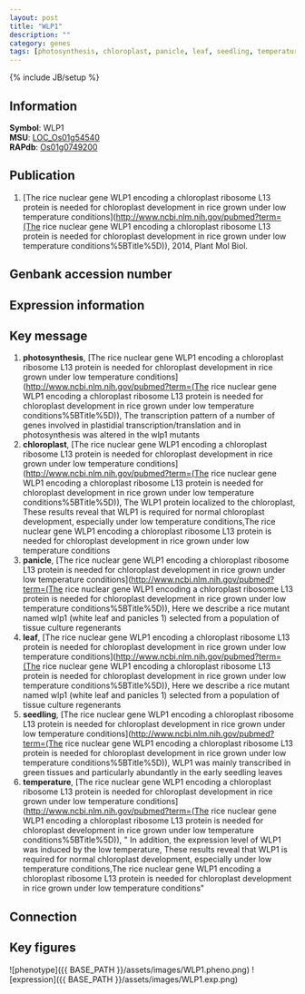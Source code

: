 ```yaml
---
layout: post
title: "WLP1"
description: ""
category: genes
tags: [photosynthesis, chloroplast, panicle, leaf, seedling, temperature, Gene]
---
```

{% include JB/setup %}

## Information
__Symbol__: WLP1  
__MSU__: [LOC_Os01g54540](http://rice.plantbiology.msu.edu/cgi-bin/ORF_infopage.cgi?orf=LOC_Os01g54540)  
__RAPdb__: [Os01g0749200](http://rapdb.dna.affrc.go.jp/viewer/gbrowse_details/irgsp1?name=Os01g0749200)  

## Publication
1. [The rice nuclear gene WLP1 encoding a chloroplast ribosome L13 protein is needed for chloroplast development in rice grown under low temperature conditions](http://www.ncbi.nlm.nih.gov/pubmed?term=(The rice nuclear gene WLP1 encoding a chloroplast ribosome L13 protein is needed for chloroplast development in rice grown under low temperature conditions%5BTitle%5D)), 2014, Plant Mol Biol.

## Genbank accession number

## Expression information

## Key message
1. __photosynthesis__, [The rice nuclear gene WLP1 encoding a chloroplast ribosome L13 protein is needed for chloroplast development in rice grown under low temperature conditions](http://www.ncbi.nlm.nih.gov/pubmed?term=(The rice nuclear gene WLP1 encoding a chloroplast ribosome L13 protein is needed for chloroplast development in rice grown under low temperature conditions%5BTitle%5D)),  The transcription pattern of a number of genes involved in plastidial transcription/translation and in photosynthesis was altered in the wlp1 mutants
2. __chloroplast__, [The rice nuclear gene WLP1 encoding a chloroplast ribosome L13 protein is needed for chloroplast development in rice grown under low temperature conditions](http://www.ncbi.nlm.nih.gov/pubmed?term=(The rice nuclear gene WLP1 encoding a chloroplast ribosome L13 protein is needed for chloroplast development in rice grown under low temperature conditions%5BTitle%5D)),  The WLP1 protein localized to the chloroplast, These results reveal that WLP1 is required for normal chloroplast development, especially under low temperature conditions,The rice nuclear gene WLP1 encoding a chloroplast ribosome L13 protein is needed for chloroplast development in rice grown under low temperature conditions
3. __panicle__, [The rice nuclear gene WLP1 encoding a chloroplast ribosome L13 protein is needed for chloroplast development in rice grown under low temperature conditions](http://www.ncbi.nlm.nih.gov/pubmed?term=(The rice nuclear gene WLP1 encoding a chloroplast ribosome L13 protein is needed for chloroplast development in rice grown under low temperature conditions%5BTitle%5D)),  Here we describe a rice mutant named wlp1 (white leaf and panicles 1) selected from a population of tissue culture regenerants
4. __leaf__, [The rice nuclear gene WLP1 encoding a chloroplast ribosome L13 protein is needed for chloroplast development in rice grown under low temperature conditions](http://www.ncbi.nlm.nih.gov/pubmed?term=(The rice nuclear gene WLP1 encoding a chloroplast ribosome L13 protein is needed for chloroplast development in rice grown under low temperature conditions%5BTitle%5D)),  Here we describe a rice mutant named wlp1 (white leaf and panicles 1) selected from a population of tissue culture regenerants
5. __seedling__, [The rice nuclear gene WLP1 encoding a chloroplast ribosome L13 protein is needed for chloroplast development in rice grown under low temperature conditions](http://www.ncbi.nlm.nih.gov/pubmed?term=(The rice nuclear gene WLP1 encoding a chloroplast ribosome L13 protein is needed for chloroplast development in rice grown under low temperature conditions%5BTitle%5D)),  WLP1 was mainly transcribed in green tissues and particularly abundantly in the early seedling leaves
6. __temperature__, [The rice nuclear gene WLP1 encoding a chloroplast ribosome L13 protein is needed for chloroplast development in rice grown under low temperature conditions](http://www.ncbi.nlm.nih.gov/pubmed?term=(The rice nuclear gene WLP1 encoding a chloroplast ribosome L13 protein is needed for chloroplast development in rice grown under low temperature conditions%5BTitle%5D)), " In addition, the expression level of WLP1 was induced by the low temperature, These results reveal that WLP1 is required for normal chloroplast development, especially under low temperature conditions,The rice nuclear gene WLP1 encoding a chloroplast ribosome L13 protein is needed for chloroplast development in rice grown under low temperature conditions"

## Connection

## Key figures
![phenotype]({{ BASE_PATH }}/assets/images/WLP1.pheno.png)
![expression]({{ BASE_PATH }}/assets/images/WLP1.exp.png)


